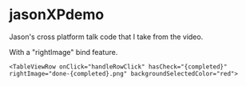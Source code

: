 # jasonXPdemo
Jason's cross platform talk code that I take from the video.

With a "rightImage" bind feature.


```<TableViewRow onClick="handleRowClick" hasCheck="{completed}" rightImage="done-{completed}.png" backgroundSelectedColor="red">```
